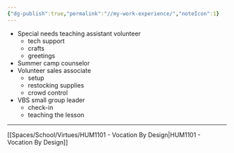```yaml
---
{"dg-publish":true,"permalink":"//my-work-experience/","noteIcon":1}
---
```


- Special needs teaching assistant volunteer
	- tech support
	- crafts
	- greetings
- Summer camp counselor
- Volunteer sales associate
	- setup
	- restocking supplies
	- crowd control
- VBS small group leader
	- check-in
	- teaching the lesson

---
[[Spaces/School/Virtues/HUM1101 - Vocation By Design\|HUM1101 - Vocation By Design]]
